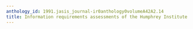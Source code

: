 ```yaml
---
anthology_id: 1991.jasis_journal-ir0anthology0volumeA42A2.14
title: Information requirements assessments of the Humphrey Institute
---
```

